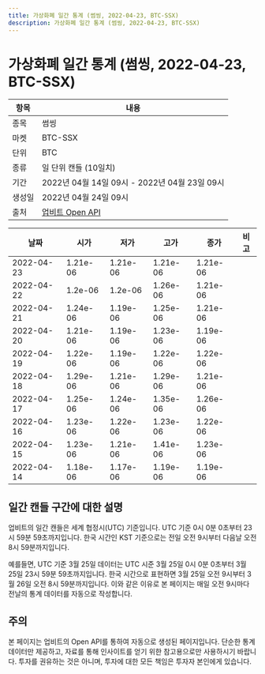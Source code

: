 ```yaml
---
title: 가상화폐 일간 통계 (썸씽, 2022-04-23, BTC-SSX)
description: 가상화폐 일간 통계 (썸씽, 2022-04-23, BTC-SSX)
---
```



가상화폐 일간 통계 (썸씽, 2022-04-23, BTC-SSX)
===

|항목|내용|
|--|--|
|종목|썸씽|
|마켓|BTC-SSX|
|단위|BTC|
|종류|일 단위 캔들 (10일치)|
|기간|2022년 04월 14일 09시 - 2022년 04월 23일 09시|
|생성일|2022년 04월 24일 09시|
|출처|[업비트 Open API](https://docs.upbit.com)|


|날짜|시가|저가|고가|종가|비고|
|--|--|--|--|--|--|
|2022-04-23|1.21e-06|1.21e-06|1.21e-06|1.21e-06|    |
|2022-04-22|1.2e-06|1.2e-06|1.26e-06|1.21e-06|    |
|2022-04-21|1.24e-06|1.19e-06|1.25e-06|1.21e-06|    |
|2022-04-20|1.21e-06|1.19e-06|1.23e-06|1.19e-06|    |
|2022-04-19|1.22e-06|1.19e-06|1.22e-06|1.22e-06|    |
|2022-04-18|1.29e-06|1.21e-06|1.29e-06|1.21e-06|    |
|2022-04-17|1.25e-06|1.24e-06|1.35e-06|1.26e-06|    |
|2022-04-16|1.23e-06|1.22e-06|1.23e-06|1.22e-06|    |
|2022-04-15|1.23e-06|1.21e-06|1.41e-06|1.23e-06|    |
|2022-04-14|1.18e-06|1.17e-06|1.19e-06|1.19e-06|    |


일간 캔들 구간에 대한 설명
---


업비트의 일간 캔들은 세계 협정시(UTC) 기준입니다. 
UTC 기준 0시 0분 0초부터 23시 59분 59초까지입니다. 
한국 시간인 KST 기준으로는 전일 오전 9시부터 다음날 오전 8시 59분까지입니다. 


예를들면, UTC 기준 3월 25일 데이터는 UTC 시준 3월 25일 0시 0분 0초부터 3월 25일 23시 59분 59초까지입니다. 
한국 시간으로 표현하면 3월 25일 오전 9시부터 3월 26일 오전 8시 59분까지입니다. 
이와 같은 이유로 본 페이지는 매일 오전 9시마다 전날의 통계 데이터를 자동으로 작성합니다. 


주의
---


본 페이지는 업비트의 Open API를 통하여 자동으로 생성된 페이지입니다. 
단순한 통계 데이터만 제공하고, 자료를 통해 인사이트를 얻기 위한 참고용으로만 사용하시기 바랍니다. 
투자를 권유하는 것은 아니며, 투자에 대한 모든 책임은 투자자 본인에게 있습니다. 
